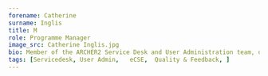 ```yaml
---
forename: Catherine
surname: Inglis
title: M
role: Programme Manager 
image_src: Catherine Inglis.jpg
bio: Member of the ARCHER2 Service Desk and User Administration team, dealing with user support. Also part of the team who manage the eCSE programme, as well as the feedback, impact and benefits realisation team. She has an unconventional background among EPCC staff, having a degree in Modern and Medieval Languages. 	 
tags: [Servicedesk, User Admin,   eCSE,  Quality & Feedback, ] 
---
```

